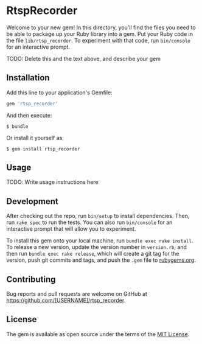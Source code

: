 # RtspRecorder

Welcome to your new gem! In this directory, you'll find the files you need to be able to package up your Ruby library into a gem. Put your Ruby code in the file `lib/rtsp_recorder`. To experiment with that code, run `bin/console` for an interactive prompt.

TODO: Delete this and the text above, and describe your gem

## Installation

Add this line to your application's Gemfile:

```ruby
gem 'rtsp_recorder'
```

And then execute:

    $ bundle

Or install it yourself as:

    $ gem install rtsp_recorder

## Usage

TODO: Write usage instructions here

## Development

After checking out the repo, run `bin/setup` to install dependencies. Then, run `rake spec` to run the tests. You can also run `bin/console` for an interactive prompt that will allow you to experiment.

To install this gem onto your local machine, run `bundle exec rake install`. To release a new version, update the version number in `version.rb`, and then run `bundle exec rake release`, which will create a git tag for the version, push git commits and tags, and push the `.gem` file to [rubygems.org](https://rubygems.org).

## Contributing

Bug reports and pull requests are welcome on GitHub at https://github.com/[USERNAME]/rtsp_recorder.


## License

The gem is available as open source under the terms of the [MIT License](http://opensource.org/licenses/MIT).

